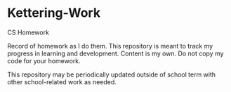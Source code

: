 # Kettering-Work
CS Homework

Record of homework as I do them.
This repository is meant to track my progress in learning and development.
Content is my own. Do not copy my code for your homework.

This repository may be periodically updated outside of school term with other school-related work as needed.
